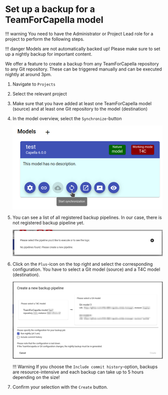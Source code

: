 <!--
 ~ SPDX-FileCopyrightText: Copyright DB Netz AG and the capella-collab-manager contributors
 ~ SPDX-License-Identifier: Apache-2.0
 -->

# Set up a backup for a TeamForCapella model

<!-- prettier-ignore -->
!!! warning
    You need to have the Administrator or Project Lead role for a
    project to perform the following steps.

<!-- prettier-ignore -->
!!! danger
    Models are not automatically backed up! Please make sure to set up a nightly
    backup for important content.

We offer a feature to create a backup from any TeamForCapella repository to any
Git repository. These can be triggered manually and can be executed nightly at
around 3pm.

<!-- prettier-ignore-start -->

1. Navigate to `Projects`
1. Select the relevant project
1. Make sure that you have added at least one TeamForCapella model (source) and
   at least one Git repository to the model (destination)
1. In the model overview, select the `Synchronize`-button

    ![Model overview](./model-overview.png)

1. You can see a list of all registered backup pipelines.
   In our case, there is not registered backup pipeline yet.

    ![Backup pipeline](./backups-overview.png)

1. Click on the `Plus`-icon on the top right and select the corresponding configuration.
   You have to select a Git model (source) and a T4C model (destination).

    ![Create a backup pipeline](./create-pipeline.png)

    !!! Warning
        If you choose the `Include commit history`-option, backups are resource-intensive
        and each backup can take up to 5 hours depending on the size!

1. Confirm your selection with the `Create` button.

<!-- prettier-ignore-end -->
